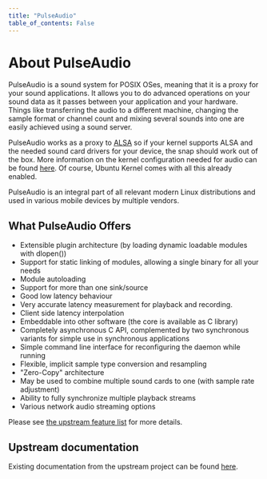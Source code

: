 ```yaml
---
title: "PulseAudio"
table_of_contents: False
---
```


# About PulseAudio

PulseAudio is a sound system for POSIX OSes, meaning that it is a proxy for your
sound applications. It allows you to do advanced operations on your sound data
as it passes between your application and your hardware. Things like transferring
the audio to a different machine, changing the sample format or channel count and
mixing several sounds into one are easily achieved using a sound server.

PulseAudio works as a proxy to
[ALSA](http://www.alsa-project.org/main/index.php/Main_Page) so if your kernel
supports ALSA and the needed sound card drivers for your device, the snap should
work out of the box. More information on the kernel configuration needed for
audio can be found
[here](https://www.kernel.org/doc/html/latest/sound/alsa-configuration.html).
Of course, Ubuntu Kernel comes with all this already enabled.

PulseAudio is an integral part of all relevant modern Linux distributions and used
in various mobile devices by multiple vendors.

## What PulseAudio Offers

 * Extensible plugin architecture (by loading dynamic loadable modules with dlopen())
 * Support for static linking of modules, allowing a single binary for all your needs
 * Module autoloading
 * Support for more than one sink/source
 * Good low latency behaviour
 * Very accurate latency measurement for playback and recording.
 * Client side latency interpolation
 * Embeddable into other software (the core is available as C library)
 * Completely asynchronous C API, complemented by two synchronous variants for simple use in synchronous applications
 * Simple command line interface for reconfiguring the daemon while running
 * Flexible, implicit sample type conversion and resampling
 * "Zero-Copy" architecture
 * May be used to combine multiple sound cards to one (with sample rate adjustment)
 * Ability to fully synchronize multiple playback streams
 * Various network audio streaming options

Please see [the upstream feature list](https://www.freedesktop.org/wiki/Software/PulseAudio/About/) for more details.

## Upstream documentation

Existing documentation from the upstream project can be found
[here](https://www.freedesktop.org/wiki/Software/PulseAudio/).
